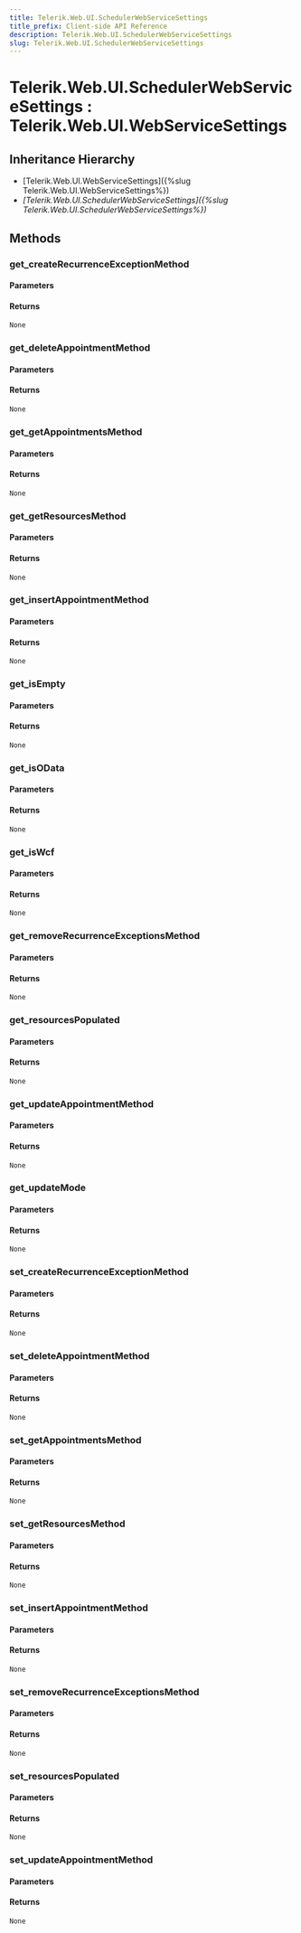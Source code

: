 ```yaml
---
title: Telerik.Web.UI.SchedulerWebServiceSettings
title_prefix: Client-side API Reference
description: Telerik.Web.UI.SchedulerWebServiceSettings
slug: Telerik.Web.UI.SchedulerWebServiceSettings
---
```


# Telerik.Web.UI.SchedulerWebServiceSettings : Telerik.Web.UI.WebServiceSettings 

## Inheritance Hierarchy

* [Telerik.Web.UI.WebServiceSettings]({%slug Telerik.Web.UI.WebServiceSettings%})
* *[Telerik.Web.UI.SchedulerWebServiceSettings]({%slug Telerik.Web.UI.SchedulerWebServiceSettings%})*


## Methods

###  get_createRecurrenceExceptionMethod

#### Parameters

#### Returns

`None` 

### get_deleteAppointmentMethod

#### Parameters

#### Returns

`None` 

### get_getAppointmentsMethod

#### Parameters

#### Returns

`None` 

### get_getResourcesMethod

#### Parameters

#### Returns

`None` 

### get_insertAppointmentMethod

#### Parameters

#### Returns

`None` 

### get_isEmpty

#### Parameters

#### Returns

`None` 

### get_isOData

#### Parameters

#### Returns

`None` 

### get_isWcf

#### Parameters

#### Returns

`None` 

### get_removeRecurrenceExceptionsMethod

#### Parameters

#### Returns

`None` 

### get_resourcesPopulated

#### Parameters

#### Returns

`None` 

### get_updateAppointmentMethod

#### Parameters

#### Returns

`None` 

### get_updateMode

#### Parameters

#### Returns

`None` 

### set_createRecurrenceExceptionMethod

#### Parameters

#### Returns

`None` 

### set_deleteAppointmentMethod

#### Parameters

#### Returns

`None` 

### set_getAppointmentsMethod

#### Parameters

#### Returns

`None` 

### set_getResourcesMethod

#### Parameters

#### Returns

`None` 

### set_insertAppointmentMethod

#### Parameters

#### Returns

`None` 

### set_removeRecurrenceExceptionsMethod

#### Parameters

#### Returns

`None` 

### set_resourcesPopulated

#### Parameters

#### Returns

`None` 

### set_updateAppointmentMethod

#### Parameters

#### Returns

`None` 




